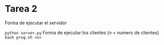# Tarea 2

Forma de ejecutar el servidor

`
  python server.py
`
Forma de ejecutar los clientes (n = numero de clientes)
`
  bash prog.sh <n>
`

